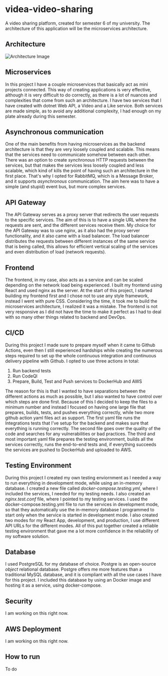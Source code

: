 # videa-video-sharing
A video sharing platform, created for semester 6 of my university. The architecture of this application will be the microservices architecture.

## Architecture
![Architecture Image](https://i.ibb.co/xzxj1Zn/Architecture-V2-drawio.png)
## Microservices
In this project I have a couple microservices that basically act as mini projects connected. This way of creating applications is very effective, although it is very difficult to do correctly, as there is a lot of nuances and complexities that come from such an architecture. I have two services that I have created with dotnet Web API, a Video and a Like service. Both services are made simple, as to avoid any additional complexity, I had enough on my plate already during this semester. 

## Asynchronous communication
One of the main benefits from having microservices as the backend architecture is that they are very loosely coupled and scalable. This means that the services need to communicate somehow between each other. There was an option to create *synchronous* HTTP requests between the services, but that makes the services less loosely coupled and less scalable, which kind of kills the point of having such an architecture in the first place. That's why I opted for RabbitMQ, which is a Message Broker, and it supports *asynchronous* communication. The aim here was to have a simple (and stupid) event bus, but more complex services.

## API Gateway
The API Gateway serves as a proxy server that redirects the user requests to the specific services. The aim of this is to have a single URL where the requests are sent, and the different services receive them. My choice for the API Gateway was to use nginx, as it also had the proxy server functionality, and it also came with a load balancer. The load balancer distributes the requests between different instances of the same service that is being called, this allows for efficient vertical scaling of the services and even distribution of load (network requests).

## Frontend
The frontend, in my case, also acts as a service and can be scaled depending on the network load being experienced. I built my frontend using React and used nginx as the server. At the start of this project, I started building my frontend first and I chose not to use any style framework, instead I went with pure CSS. Considering the time, it took me to build the microservices architecture, I realized it was a mistake. The frontend is not very responsive as I did not have the time to make it perfect as I had to deal with so many other things related to backend and DevOps.

## CI/CD
During this project I made sure to prepare myself when it came to Github Actions, even then I still experienced hardships while creating the numerous steps required to set up the whole continuous integration and continuous delivery pipeline with Github. I opted to use three actions in total:
1. Run backend tests
2. Run CodeQl
3. Prepare, Build, Test and Push services to DockerHub and AWS

The reason for this is that I wanted to have separations between the different actions as much as possible, but I also wanted to have control over which steps are done first. Because of this I decided to keep the files to a minimum number and instead I focused on having one large file that prepares, builds, tests, and pushes everything correctly, while two more github action yaml files act as support. The first yaml file runs the Integrations tests that I've setup for the backend and makes sure that everything is running correctly. The second file goes over the quality of the code and searches for any vulnerabilities or bad practices. The third and most important yaml file prepares the testing environment, builds all the services correctly, runs the end-to-end tests and, if everything succeeds the services are pushed to DockerHub and uploaded to AWS.

## Testing Environment
During this project I created my own testing enviornment as I needed a way to run everything in development mode, while using an in-memory database. I created a new file called *docker-compose.testing.yml*, where I included the services, I needed for my testing needs. I also created an *nginx.test.conf* file, where I pointed to my testing services. I used the docker-compose.testing.yml file to run the services in development mode, so that they automatically use the in-memory database I programmed to start only when the service is started in development mode. I also created two modes for my React App, development, and production, I use different API URLs for the different modes. All of this put together created a reliable testing environment that gave me a lot more confidence in the reliability of my software solution.

## Database
I used PostgreSQL for my database of choice. Postgre is an open-source *object* relational database. Postgre offers me more features than a traditional MySQL database, and it is compliant with all the use cases I have for this project. I included this database by using an Docker image and hosting it as a service, using docker-compose. 

## Security
I am working on this right now.

## AWS Deployment
I am working on this right now.

## How to run
To do
